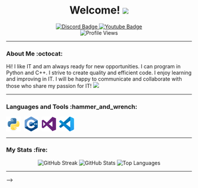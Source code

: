 <div align="center">
  <h1>Welcome! <img src="https://media.giphy.com/media/hvRJCLFzcasrR4ia7z/giphy.gif" width="30px"/></h1>
  <div>
    <a href="your-linkedin-URL">
      <img src="https://img.shields.io/badge/Discord-blue?style=for-the-badge&logo=discord&logoColor=white" alt="Discord Badge"/>
    </a>
    <a href="https://www.youtube.com/@haldirtv8544">
      <img src="https://img.shields.io/badge/YouTube-red?style=for-the-badge&logo=youtube&logoColor=white" alt="Youtube Badge"/>
    </a>
  </div>
  <img src="https://komarev.com/ghpvc/?username=haldirtv&style=flat-square&color=blue" alt="Profile Views"/>
</div>

<hr>

<h3>About Me :octocat:</h3>
<p>Hi! I like IT and am always ready for new opportunities. I can program in Python and C++. I strive to create quality and efficient code. I enjoy learning and improving in IT. I will be happy to communicate and collaborate with those who share my passion for IT! <img src="https://media.giphy.com/media/WUlplcMpOCEmTGBtBW/giphy.gif" width="30"></p>

<hr>

<h3>Languages and Tools :hammer_and_wrench:</h3>
<p>
  <img src="https://github.com/devicons/devicon/blob/master/icons/python/python-original.svg" title="Python" alt="Python" width="40" height="40"/>&nbsp;
  <img src="https://github.com/devicons/devicon/blob/master/icons/cplusplus/cplusplus-original.svg" title="C++" alt="C++" width="40" height="40"/>&nbsp;
  <img src="https://github.com/devicons/devicon/blob/master/icons/visualstudio/visualstudio-plain.svg" title="Visual Studio" alt="Visual Stduio" width="40" height="40"/>&nbsp;
  <img src="https://github.com/devicons/devicon/blob/master/icons/vscode/vscode-original.svg" title="VS Code" alt="VS Code" width="40" height="40"/>&nbsp;
</p>

<hr>

<h3>My Stats :fire:</h3>
<p align="center">
  <img src="https://github-readme-streak-stats.herokuapp.com?user=haldirtv&theme=dark&hide_border=true" alt="GitHub Streak"/>
  <img src="https://github-readme-stats.vercel.app/api?username=haldirtv&show_icons=true&theme=dark&hide_border=true" alt="GitHub Stats"/>
  <img src="https://github-readme-stats.vercel.app/api/top-langs/?username=haldirtv&layout=compact&theme=dark&hide_border=true" alt="Top Languages"/>
</p>

<hr>

<!-- <h3>Blog Posts :writing_hand:</h3>
<ul>
  <!-- BLOG-POST-LIST:START -->
  <!-- BLOG-POST-LIST:END -->
<!-- </ul> --> -->
